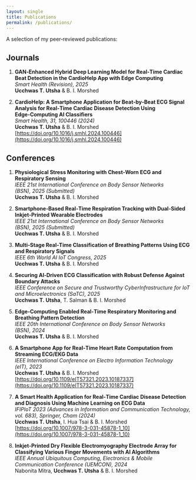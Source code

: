 ```yaml
---
layout: single
title: Publications
permalink: /publications/
---
```


A selection of my peer‑reviewed publications:

## Journals

1. **GAN‑Enhanced Hybrid Deep Learning Model for Real‑Time Cardiac Beat Detection in the CardioHelp App with Edge Computing**  
   _Smart Health (Revision), 2025_  
   **Ucchwas T. Utsha** & B. I. Morshed

2. **CardioHelp: A Smartphone Application for Beat‑by‑Beat ECG Signal Analysis for Real‑Time Cardiac Disease Detection Using Edge‑Computing AI Classifiers**  
   _Smart Health, 31, 100446 (2024)_  
   **Ucchwas T. Utsha** & B. I. Morshed  
   [https://doi.org/10.1016/j.smhl.2024.100446](https://doi.org/10.1016/j.smhl.2024.100446)

## Conferences

1. **Physiological Stress Monitoring with Chest‑Worn ECG and Respiratory Sensing**  
   _IEEE 21st International Conference on Body Sensor Networks (BSN), 2025 (Submitted)_  
   **Ucchwas T. Utsha** & B. I. Morshed

2. **Smartphone‑Based Real‑Time Respiration Tracking with Dual‑Sided Inkjet‑Printed Wearable Electrodes**  
   _IEEE 21st International Conference on Body Sensor Networks (BSN), 2025 (Submitted)_  
   **Ucchwas T. Utsha** & B. I. Morshed

3. **Multi‑Stage Real‑Time Classification of Breathing Patterns Using ECG and Respiratory Signals**  
   _IEEE 6th World AI IoT Congress, 2025_  
   **Ucchwas T. Utsha** & B. I. Morshed

4. **Securing AI‑Driven ECG Classification with Robust Defense Against Boundary Attacks**  
   _IEEE Conference on Secure and Trustworthy CyberInfrastructure for IoT and Microelectronics (SaTC), 2025_  
   **Ucchwas T. Utsha**, T. Salman & B. I. Morshed

5. **Edge‑Computing Enabled Real‑Time Respiratory Monitoring and Breathing Pattern Detection**  
   _IEEE 20th International Conference on Body Sensor Networks (BSN), 2024_  
   **Ucchwas T. Utsha** & B. I. Morshed

6. **A Smartphone App for Real‑Time Heart Rate Computation from Streaming ECG/EKG Data**  
   _IEEE International Conference on Electro Information Technology (eIT), 2023_  
   **Ucchwas T. Utsha** & B. I. Morshed  
   [https://doi.org/10.1109/eIT57321.2023.10187337](https://doi.org/10.1109/eIT57321.2023.10187337)

7. **A Smart Health Application for Real‑Time Cardiac Disease Detection and Diagnosis Using Machine Learning on ECG Data**  
   _IFIPIoT 2023 (Advances in Information and Communication Technology, vol. 683), Springer, Cham (2024)_  
   **Ucchwas T. Utsha**, I. Hua Tsai & B. I. Morshed  
   [https://doi.org/10.1007/978-3-031-45878-1_10](https://doi.org/10.1007/978-3-031-45878-1_10)

8. **Inkjet‑Printed Dry Flexible Electromyography Electrode Array for Classifying Various Finger Movements with AI Algorithms**  
   _IEEE Annual Ubiquitous Computing, Electronics & Mobile Communication Conference (UEMCON), 2024_  
   Nabonita Mitra, **Ucchwas T. Utsha** & B. I. Morshed
